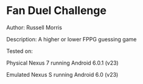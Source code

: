 # Fan Duel Challenge
Author: Russell Morris

Description: A higher or lower FPPG guessing game

Tested on: 

Physical Nexus 7 running Android 6.0.1 (v23)

Emulated Nexus S running Android 6.0 (v23)
